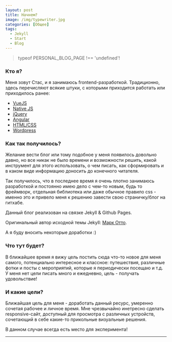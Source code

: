 ```yaml
---
layout: post
title: Начнем?
image: /img/typewriter.jpg
categories: [Общее]
tags:
  - Jekyll
  - Start
  - Blog
---
```


> typeof PERSONAL_BLOG_PAGE !== 'undefined'!


### Кто я?

Меня зовут Стас, и я занимаюсь frontend-разработкой.
Традиционно, здесь перечисляют всякие штуки, с которыми приходится работать или приходилось ранее:

* [VueJS](https://ru.vuejs.org/)
* [Native JS](https://learn.javascript.ru/intro)
* [jQuery](https://jquery.com/)
* [Angular](https://angular.io/)
* [HTML/CSS](https://www.w3schools.com/html/default.asp)
* [Wordpress](https://ru.wordpress.org/)

### Как так получилось?

Желание вести блог или тому подобное у меня появилось довольно давно, но все никак не было времени и возможности решить, какой инструмент для этого использовать, о чем писать, как сформировать и в каком виде информацию доносить до конечного читателя.

Так получилось, что в последнее время я очень плотно занимаюсь разработкой и постоянно имею дело с чем-то новым, будь то фреймворк, отдельная библиотека или даже обычное правило css - именно это и привело меня к решению завести свою страничку/блог на гитхабе.

Данный блог реализован на связке Jekyll & Github Pages.

Оригинальный автор исходной темы Jekyll: [Марк Отто](https://github.com/mdo).

А я буду вносить некоторые доработки :)



### Что тут будет?

В ближайшее время я вижу цель постить сюда что-то новое для меня самого, потенциально интересное и классное: путешествия, различные фотки и посты с мероприятий, которые я периодически посещаю и т.д. У меня нет цели писать много и ежедневно, цель - получать удовольствие!



### И какие цели?

Ближайшая цель для меня - доработать данный ресурс, умеренно сочетая рабочее и личное время. Мне чрезвычайно инетресно сделать responsive-сайт, доступный для просмотра с различных устройств, сочетающий в себе какие-то прикольные визуальные решения.

В данном случае всегда есть место для эксперимента!

-----
